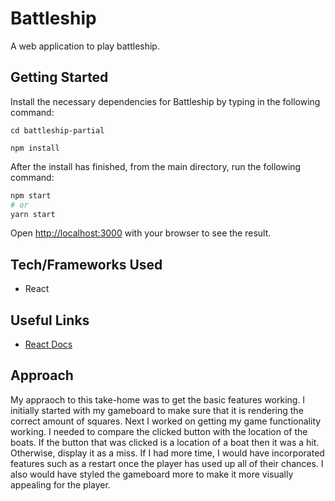 # Battleship
A web application to play battleship. 

## Getting Started

Install the necessary dependencies for Battleship by typing in the following command:
```
cd battleship-partial

npm install
```

After the install has finished, from the main directory, run the following command:

```bash
npm start
# or
yarn start
```
Open [http://localhost:3000](http://localhost:3000) with your browser to see the result.

## Tech/Frameworks Used
- React



## Useful Links

- [React Docs](https://reactjs.org/docs/getting-started.html) 

## Approach
My appraoch to this take-home was to get the basic features working. I initially started with my gameboard to make sure that it is rendering the correct amount of squares. Next I worked on getting my game functionality working. I needed to compare the clicked button with the location of the boats. If the button that was clicked is a location of a boat then it was a hit. Otherwise, display it as a miss. If I had more time, I would have incorporated features such as a restart once the player has used up all of their chances. I also would have styled the gameboard more to make it more visually appealing for the player. 
